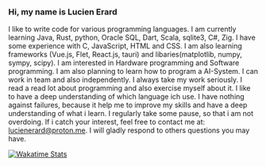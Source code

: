 ### Hi, my name is Lucien Erard
I like to write code for various programming languages.
I am currently learning Java, Rust, python, Oracle SQL, Dart, Scala, sqlite3, C#, Zig. I have some experience with C, JavaScript, HTML and CSS. I am also learning frameworks (Vue.js, Flet, React.js, tauri) and libaries(matplotlib, numpy, sympy, scipy). I am interested in Hardware programming and Software programming. I am also planning to learn how to program a AI-System.
I can work in team and also independently.
I always take my work seriously. I read a read lot about programming and also exercise myself about it.
I like to have a deep understanding of which language ich use. I have nothing against failures, because it help me to improve my skills and have a deep understanding of what i learn. I regularly take some pause, so that i am not overdoing.
If i catch your interest, feel free to contact me at: lucienerard@proton.me.
I will gladly respond to others questions you may have.

[![Wakatime Stats](https://github-readme-stats.vercel.app/api/wakatime?username=erardlucien&theme=white&hide=properties,yaml,text,jshell,batchfile,json,git+config,gitignore+file,IDEA_MODULE,CLASS,CSV,PHP&langs_count=15)](https://wakatime.com/@erardlucien)
